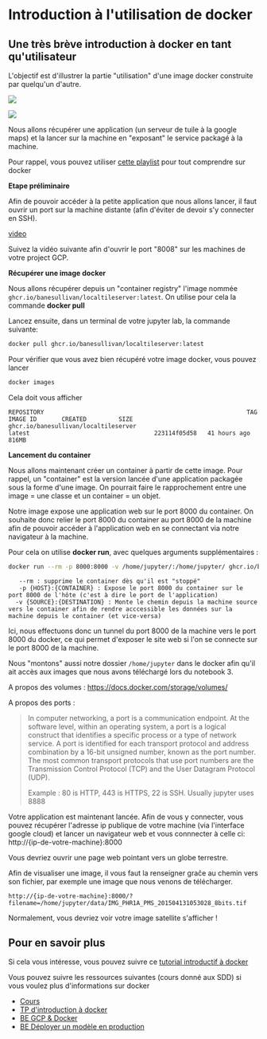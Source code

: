 # Introduction à l'utilisation de docker

## Une très brève introduction à docker en tant qu'utilisateur

L'objectif est d'illustrer la partie "utilisation" d'une image docker construite par quelqu'un d'autre.

![](https://supaerodatascience.github.io/OBD/slides/static/img/docker-jworkflow.jpg)

![](https://dz2cdn1.dzone.com/storage/temp/5288806-docker-stages.png)

Nous allons récupérer une application (un serveur de tuile à la google maps) et la lancer sur la machine en "exposant" le service packagé à la machine.

Pour rappel, vous pouvez utiliser [cette playlist](https://www.youtube.com/playlist?list=PLmw3X80dPdlyRV2EUKnFOvBACs_tcArd0) pour tout comprendre sur docker

**Etape préliminaire** 

Afin de pouvoir accéder à la petite application que nous allons lancer, il faut ouvrir un port sur la machine distante (afin d'éviter de devoir s'y connecter en SSH).

[video](https://storage.googleapis.com/fchouteau-storage/public/firewall.mp4)

Suivez la vidéo suivante afin d'ouvrir le port "8008" sur les machines de votre project GCP.

**Récupérer une image docker**

Nous allons récupérer depuis un "container registry" l'image nommée `ghcr.io/banesullivan/localtileserver:latest`. On utilise pour cela la commande **docker pull**

Lancez ensuite, dans un terminal de votre jupyter lab, la commande suivante:

```bash
docker pull ghcr.io/banesullivan/localtileserver:latest
```


Pour vérifier que vous avez bien récupéré votre image docker, vous pouvez lancer

```bash
docker images
```

Cela doit vous afficher 

```text
REPOSITORY                                                         TAG                                      IMAGE ID       CREATED         SIZE
ghcr.io/banesullivan/localtileserver                               latest                                   223114f05d58   41 hours ago    816MB
```

**Lancement du container**

Nous allons maintenant créer un container à partir de cette image. Pour rappel, un "container" est la version lancée d'une application packagée sous la forme d'une image. On pourrait faire le rapprochement entre une image = une classe et un container = un objet.

Notre image expose une application web sur le port 8000 du container. On souhaite donc relier le port 8000 du container au port 8000 de la machine afin de pouvoir accéder à l'application web en se connectant via notre navigateur à la machine.

Pour cela on utilise **docker run**, avec quelques arguments supplémentaires : 

```bash
docker run --rm -p 8000:8000 -v /home/jupyter/:/home/jupyter/ ghcr.io/banesullivan/localtileserver:latest
```

```text
   --rm : supprime le container dès qu'il est "stoppé"
   -p {HOST}:{CONTAINER} : Expose le port 8000 du container sur le port 8000 de l'hôte (c'est à dire le port de l'application)
  -v {SOURCE}:{DESTINATION} : Monte le chemin depuis la machine source vers le container afin de rendre acccessible les données sur la machine depuis le container (et vice-versa)
```

Ici, nous effectuons donc un tunnel du port 8000 de la machine vers le port 8000 du docker, ce qui permet d'exposer le site web si l'on se connecte sur le port 8000 de la machine.

Nous "montons" aussi notre dossier `/home/jupyter` dans le docker afin qu'il ait accès aux images que nous avons téléchargé lors du notebook 3.

A propos des volumes : https://docs.docker.com/storage/volumes/

A propos des ports :

> In computer networking, a port is a communication endpoint. At the software level, within an operating system, a port is a logical construct that identifies a specific process or a type of network service. A port is identified for each transport protocol and address combination by a 16-bit unsigned number, known as the port number. The most common transport protocols that use port numbers are the Transmission Control Protocol (TCP) and the User Datagram Protocol (UDP).
> 
> Example : 80 is HTTP, 443 is HTTPS, 22 is SSH. Usually jupyter uses 8888

Votre application est maintenant lancée. Afin de vous y connecter, vous pouvez récupérer l'adresse ip publique de votre machine (via l'interface google cloud) et lancer un navigateur web et vous connnecter à celle ci: http://{ip-de-votre-machine}:8000

Vous devriez ouvrir une page web pointant vers un globe terrestre.

Afin de visualiser une image, il vous faut la renseigner graĉe au chemin vers son fichier, par exemple une image que nous venons de télécharger.

```http://{ip-de-votre-machine}:8000/?filename=/home/jupyter/data/IMG_PHR1A_PMS_201504131053028_8bits.tif```

Normalement, vous devriez voir votre image satellite s'afficher !

## Pour en savoir plus

Si cela vous intéresse, vous pouvez suivre ce [tutorial introductif à docker](https://docker-curriculum.com)

Vous pouvez suivre les ressources suivantes (cours donné aux SDD) si vous voulez plus d'informations sur docker

- [Cours](https://supaerodatascience.github.io/OBD/slides/1_4_containers.html)
- [TP d'introduction à docker](https://supaerodatascience.github.io/OBD/1_3_docker_tp.html)
- [BE GCP & Docker](https://supaerodatascience.github.io/OBD/1_4_be.html)
- [BE Déployer un modèle en production](https://supaerodatascience.github.io/OBD/1_5_deployment_tp.html)

